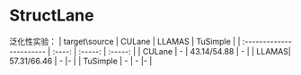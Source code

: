 # StructLane

泛化性实验：
| target\source           | CULane   | LLAMAS    | TuSimple    |
| :----------------------- | :----: | :-----: | :-----: | 
| CULane | -  | 43.14/54.88   | - |
| LLAMAS| 57.31/66.46  | -  |- |
| TuSimple | -  | -  |- |



